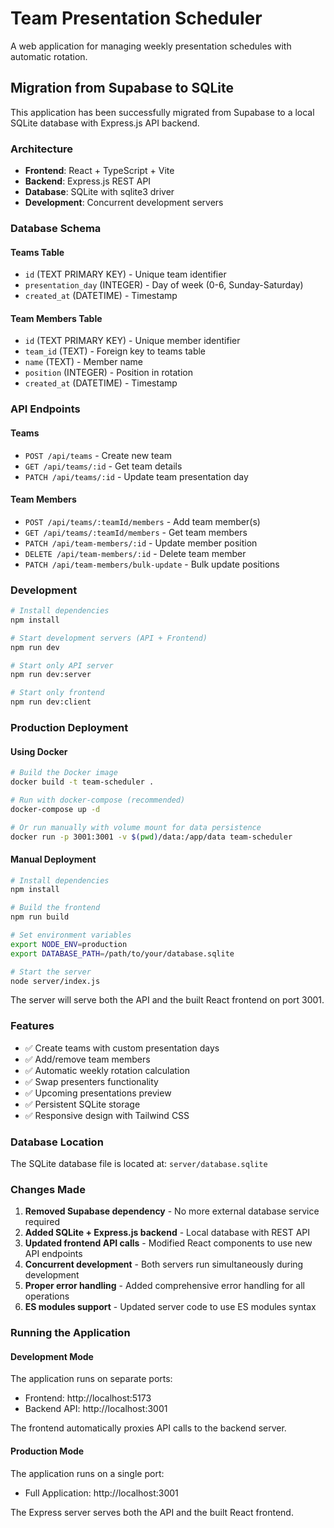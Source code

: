 # Team Presentation Scheduler

A web application for managing weekly presentation schedules with automatic rotation.

## Migration from Supabase to SQLite

This application has been successfully migrated from Supabase to a local SQLite database with Express.js API backend.

### Architecture

- **Frontend**: React + TypeScript + Vite
- **Backend**: Express.js REST API
- **Database**: SQLite with sqlite3 driver
- **Development**: Concurrent development servers

### Database Schema

#### Teams Table
- `id` (TEXT PRIMARY KEY) - Unique team identifier
- `presentation_day` (INTEGER) - Day of week (0-6, Sunday-Saturday)
- `created_at` (DATETIME) - Timestamp

#### Team Members Table
- `id` (TEXT PRIMARY KEY) - Unique member identifier
- `team_id` (TEXT) - Foreign key to teams table
- `name` (TEXT) - Member name
- `position` (INTEGER) - Position in rotation
- `created_at` (DATETIME) - Timestamp

### API Endpoints

#### Teams
- `POST /api/teams` - Create new team
- `GET /api/teams/:id` - Get team details
- `PATCH /api/teams/:id` - Update team presentation day

#### Team Members
- `POST /api/teams/:teamId/members` - Add team member(s)
- `GET /api/teams/:teamId/members` - Get team members
- `PATCH /api/team-members/:id` - Update member position
- `DELETE /api/team-members/:id` - Delete team member
- `PATCH /api/team-members/bulk-update` - Bulk update positions

### Development

```bash
# Install dependencies
npm install

# Start development servers (API + Frontend)
npm run dev

# Start only API server
npm run dev:server

# Start only frontend
npm run dev:client
```

### Production Deployment

#### Using Docker

```bash
# Build the Docker image
docker build -t team-scheduler .

# Run with docker-compose (recommended)
docker-compose up -d

# Or run manually with volume mount for data persistence
docker run -p 3001:3001 -v $(pwd)/data:/app/data team-scheduler
```

#### Manual Deployment

```bash
# Install dependencies
npm install

# Build the frontend
npm run build

# Set environment variables
export NODE_ENV=production
export DATABASE_PATH=/path/to/your/database.sqlite

# Start the server
node server/index.js
```

The server will serve both the API and the built React frontend on port 3001.

### Features

- ✅ Create teams with custom presentation days
- ✅ Add/remove team members
- ✅ Automatic weekly rotation calculation
- ✅ Swap presenters functionality
- ✅ Upcoming presentations preview
- ✅ Persistent SQLite storage
- ✅ Responsive design with Tailwind CSS

### Database Location

The SQLite database file is located at: `server/database.sqlite`

### Changes Made

1. **Removed Supabase dependency** - No more external database service required
2. **Added SQLite + Express.js backend** - Local database with REST API
3. **Updated frontend API calls** - Modified React components to use new API endpoints
4. **Concurrent development** - Both servers run simultaneously during development
5. **Proper error handling** - Added comprehensive error handling for all operations
6. **ES modules support** - Updated server code to use ES modules syntax

### Running the Application

#### Development Mode
The application runs on separate ports:
- Frontend: http://localhost:5173
- Backend API: http://localhost:3001

The frontend automatically proxies API calls to the backend server.

#### Production Mode
The application runs on a single port:
- Full Application: http://localhost:3001

The Express server serves both the API and the built React frontend.
